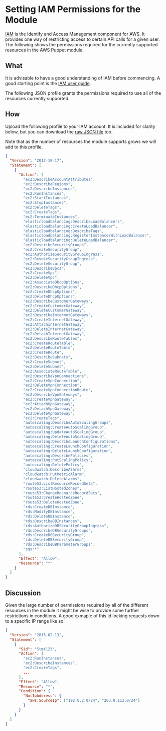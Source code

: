 # Setting IAM Permissions for the Module

[IAM](http://aws.amazon.com/iam/) is the Identify and Access Management
component for AWS. It provides one way of restricting access to certain
API calls for a given user. The following shows the permissions
required for the currently supported resources in the AWS Puppet module.

## What

It is advisable to have a good understanding of IAM before commencing. A
good starting point is the [IAM user guide](http://docs.aws.amazon.com/IAM/latest/UserGuide/IAM_Introduction.html).

The following JSON profile grants the permissions required to use
all of the resources currently supported.

## How

Upload the following profile to your IAM account. It is included
for clarity below, but you can download the [raw JSON
file](profile.json) too.

Note that as the number of resources the module supports grows we will
add to this profile.

~~~json
{
  "Version": "2012-10-17",
  "Statement": [
    {
      "Action": [
        "ec2:DescribeAccountAttributes",
        "ec2:DescribeRegions",
        "ec2:DescribeInstances",
        "ec2:RunInstances",
        "ec2:StartInstances",
        "ec2:StopInstances",
        "ec2:DeleteTags",
        "ec2:CreateTags",
        "ec2:TerminateInstances",
        "elasticloadbalancing:DescribeLoadBalancers",
        "elasticloadbalancing:CreateLoadBalancer",
        "elasticloadbalancing:DescribeTags",
        "elasticloadbalancing:RegisterInstancesWithLoadBalancer",
        "elasticloadbalancing:DeleteLoadBalancer",
        "ec2:DescribeSecurityGroups",
        "ec2:CreateSecurityGroup",
        "ec2:AuthorizeSecurityGroupIngress",
        "ec2:RevokeSecurityGroupIngress",
        "ec2:DeleteSecurityGroup",
        "ec2:DescribeVpcs",
        "ec2:CreateVpc",
        "ec2:DeleteVpc",
        "ec2:AssociateDhcpOptions",
        "ec2:DescribeDhcpOptions",
        "ec2:CreateDhcpOptions",
        "ec2:DeleteDhcpOptions",
        "ec2:DescribeCustomerGateways",
        "ec2:CreateCustomerGateway",
        "ec2:DeleteCustomerGateway",
        "ec2:DescribeInternetGateways",
        "ec2:CreateInternetGateway",
        "ec2:AttachInternetGateway",
        "ec2:DeleteInternetGateway",
        "ec2:DetachInternetGateway",
        "ec2:DescribeRouteTables",
        "ec2:CreateRouteTable",
        "ec2:DeleteRouteTable",
        "ec2:CreateRoute",
        "ec2:DescribeSubnets",
        "ec2:CreateSubnet",
        "ec2:DeleteSubnet",
        "ec2:AssociateRouteTable",
        "ec2:DescribeVpnConnections",
        "ec2:CreateVpnConnection",
        "ec2:DeleteVpnConnection",
        "ec2:CreateVpnConnectionRoute",
        "ec2:DescribeVpnGateways",
        "ec2:CreateVpnGateway",
        "ec2:AttachVpnGateway",
        "ec2:DetachVpnGateway",
        "ec2:DeleteVpnGateway",
        "ec2:CreateTags",
        "autoscaling:DescribeAutoScalingGroups",
        "autoscaling:CreateAutoScalingGroup",
        "autoscaling:UpdateAutoScalingGroup",
        "autoscaling:DeleteAutoScalingGroup",
        "autoscaling:DescribeLaunchConfigurations",
        "autoscaling:CreateLaunchConfiguration",
        "autoscaling:DeleteLaunchConfiguration",
        "autoscaling:DescribePolicies",
        "autoscaling:PutScalingPolicy",
        "autoscaling:DeletePolicy",
        "cloudwatch:DescribeAlarms",
        "cloudwatch:PutMetricAlarm",
        "cloudwatch:DeleteAlarms",
        "route53:ListResourceRecordSets",
        "route53:ListHostedZones",
        "route53:ChangeResourceRecordSets",
        "route53:CreateHostedZone",
        "route53:DeleteHostedZone",
        "rds:CreateDBInstance",
        "rds:ModifyDBInstance",
        "rds:DeleteDBInstance",
        "rds:DescribeDBInstances",
        "rds:AuthorizeDBSecurityGroupIngress",
        "rds:DescribeDBSecurityGroups",
        "rds:CreateDBSecurityGroup",
        "rds:DeleteDBSecurityGroup",
        "rds:DescribeDBParameterGroups",
        "sqs:*"
      ],
      "Effect": "Allow",
      "Resource": "*"
    }
  ]
}
~~~

## Discussion

Given the large number of permissions required by all of the different
resources in the module it might be wise to provide some further
restrictions in conditions. A good exmaple of this id locking
requests down to a specific IP range like so:

~~~json
{
  "Version": "2015-02-13",
  "Statement": [
    {
      "Sid": "Stmt123",
      "Action": [
        "ec2:RunInstances",
        "ec2:DescribeInstances",
        "ec2:CreateTags",
        ...
      ],
      "Effect": "Allow",
      "Resource": "*",
      "Condition": {
        "NotIpAddress": {
          "aws:SourceIp": ["192.0.2.0/24", "203.0.113.0/24"]
        }
      }
    }
  ]
}
~~~
